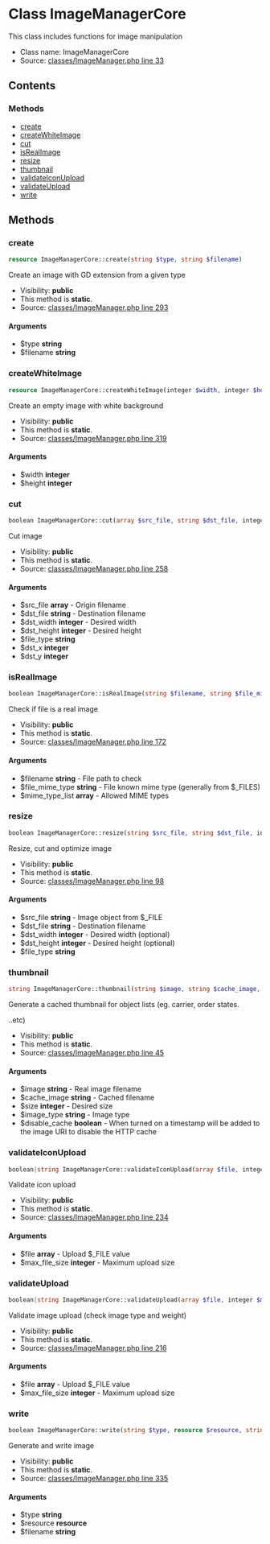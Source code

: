 Class ImageManagerCore
=====================

This class includes functions for image manipulation



* Class name: ImageManagerCore
* Source: [classes/ImageManager.php line 33](https://github.com/PrestaShop/PrestaShop/blob/1.5.0.9/classes/ImageManager.php#L33)


Contents
--------



### Methods

* [create](#method-create)
* [createWhiteImage](#method-createWhiteImage)
* [cut](#method-cut)
* [isRealImage](#method-isRealImage)
* [resize](#method-resize)
* [thumbnail](#method-thumbnail)
* [validateIconUpload](#method-validateIconUpload)
* [validateUpload](#method-validateUpload)
* [write](#method-write)






Methods
-------


### <a name="method-create"></a>create

```php
resource ImageManagerCore::create(string $type, string $filename)
```

Create an image with GD extension from a given type



* Visibility: **public**
* This method is **static**.
* Source: [classes/ImageManager.php line 293](https://github.com/PrestaShop/PrestaShop/blob/1.5.0.9/classes/ImageManager.php#L293)


#### Arguments
* $type **string**
* $filename **string**



### <a name="method-createWhiteImage"></a>createWhiteImage

```php
resource ImageManagerCore::createWhiteImage(integer $width, integer $height)
```

Create an empty image with white background



* Visibility: **public**
* This method is **static**.
* Source: [classes/ImageManager.php line 319](https://github.com/PrestaShop/PrestaShop/blob/1.5.0.9/classes/ImageManager.php#L319)


#### Arguments
* $width **integer**
* $height **integer**



### <a name="method-cut"></a>cut

```php
boolean ImageManagerCore::cut(array $src_file, string $dst_file, integer $dst_width, integer $dst_height, string $file_type, integer $dst_x, integer $dst_y)
```

Cut image



* Visibility: **public**
* This method is **static**.
* Source: [classes/ImageManager.php line 258](https://github.com/PrestaShop/PrestaShop/blob/1.5.0.9/classes/ImageManager.php#L258)


#### Arguments
* $src_file **array** - Origin filename
* $dst_file **string** - Destination filename
* $dst_width **integer** - Desired width
* $dst_height **integer** - Desired height
* $file_type **string**
* $dst_x **integer**
* $dst_y **integer**



### <a name="method-isRealImage"></a>isRealImage

```php
boolean ImageManagerCore::isRealImage(string $filename, string $file_mime_type, array $mime_type_list)
```

Check if file is a real image



* Visibility: **public**
* This method is **static**.
* Source: [classes/ImageManager.php line 172](https://github.com/PrestaShop/PrestaShop/blob/1.5.0.9/classes/ImageManager.php#L172)


#### Arguments
* $filename **string** - File path to check
* $file_mime_type **string** - File known mime type (generally from $_FILES)
* $mime_type_list **array** - Allowed MIME types



### <a name="method-resize"></a>resize

```php
boolean ImageManagerCore::resize(string $src_file, string $dst_file, integer $dst_width, integer $dst_height, string $file_type)
```

Resize, cut and optimize image



* Visibility: **public**
* This method is **static**.
* Source: [classes/ImageManager.php line 98](https://github.com/PrestaShop/PrestaShop/blob/1.5.0.9/classes/ImageManager.php#L98)


#### Arguments
* $src_file **string** - Image object from $_FILE
* $dst_file **string** - Destination filename
* $dst_width **integer** - Desired width (optional)
* $dst_height **integer** - Desired height (optional)
* $file_type **string**



### <a name="method-thumbnail"></a>thumbnail

```php
string ImageManagerCore::thumbnail(string $image, string $cache_image, integer $size, string $image_type, boolean $disable_cache)
```

Generate a cached thumbnail for object lists (eg. carrier, order states.

..etc)

* Visibility: **public**
* This method is **static**.
* Source: [classes/ImageManager.php line 45](https://github.com/PrestaShop/PrestaShop/blob/1.5.0.9/classes/ImageManager.php#L45)


#### Arguments
* $image **string** - Real image filename
* $cache_image **string** - Cached filename
* $size **integer** - Desired size
* $image_type **string** - Image type
* $disable_cache **boolean** - When turned on a timestamp will be added to the image URI to disable the HTTP cache



### <a name="method-validateIconUpload"></a>validateIconUpload

```php
boolean|string ImageManagerCore::validateIconUpload(array $file, integer $max_file_size)
```

Validate icon upload



* Visibility: **public**
* This method is **static**.
* Source: [classes/ImageManager.php line 234](https://github.com/PrestaShop/PrestaShop/blob/1.5.0.9/classes/ImageManager.php#L234)


#### Arguments
* $file **array** - Upload $_FILE value
* $max_file_size **integer** - Maximum upload size



### <a name="method-validateUpload"></a>validateUpload

```php
boolean|string ImageManagerCore::validateUpload(array $file, integer $max_file_size)
```

Validate image upload (check image type and weight)



* Visibility: **public**
* This method is **static**.
* Source: [classes/ImageManager.php line 216](https://github.com/PrestaShop/PrestaShop/blob/1.5.0.9/classes/ImageManager.php#L216)


#### Arguments
* $file **array** - Upload $_FILE value
* $max_file_size **integer** - Maximum upload size



### <a name="method-write"></a>write

```php
boolean ImageManagerCore::write(string $type, resource $resource, string $filename)
```

Generate and write image



* Visibility: **public**
* This method is **static**.
* Source: [classes/ImageManager.php line 335](https://github.com/PrestaShop/PrestaShop/blob/1.5.0.9/classes/ImageManager.php#L335)


#### Arguments
* $type **string**
* $resource **resource**
* $filename **string**


